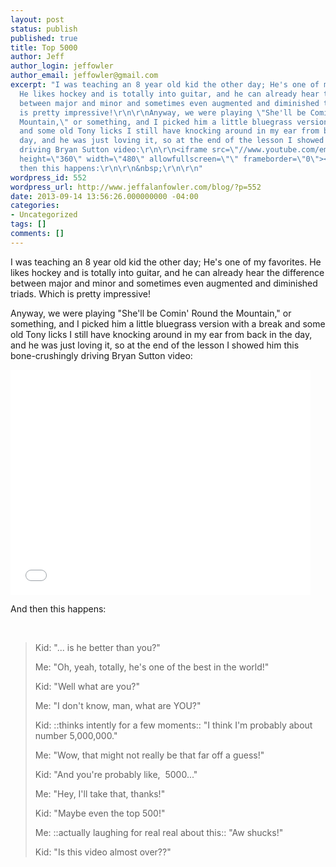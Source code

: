 ```yaml
---
layout: post
status: publish
published: true
title: Top 5000
author: Jeff
author_login: jeffowler
author_email: jeffowler@gmail.com
excerpt: "I was teaching an 8 year old kid the other day; He's one of my favorites.
  He likes hockey and is totally into guitar, and he can already hear the difference
  between major and minor and sometimes even augmented and diminished triads. Which
  is pretty impressive!\r\n\r\nAnyway, we were playing \"She'll be Comin' Round the
  Mountain,\" or something, and I picked him a little bluegrass version with a break
  and some old Tony licks I still have knocking around in my ear from back in the
  day, and he was just loving it, so at the end of the lesson I showed him this bone-crushingly
  driving Bryan Sutton video:\r\n\r\n<iframe src=\"//www.youtube.com/embed/UG9Az8fOkeg\"
  height=\"360\" width=\"480\" allowfullscreen=\"\" frameborder=\"0\"></iframe>\r\n\r\nAnd
  then this happens:\r\n\r\n&nbsp;\r\n\r\n"
wordpress_id: 552
wordpress_url: http://www.jeffalanfowler.com/blog/?p=552
date: 2013-09-14 13:56:26.000000000 -04:00
categories:
- Uncategorized
tags: []
comments: []
---
```

I was teaching an 8 year old kid the other day; He's one of my favorites. He likes hockey and is totally into guitar, and he can already hear the difference between major and minor and sometimes even augmented and diminished triads. Which is pretty impressive!

Anyway, we were playing "She'll be Comin' Round the Mountain," or something, and I picked him a little bluegrass version with a break and some old Tony licks I still have knocking around in my ear from back in the day, and he was just loving it, so at the end of the lesson I showed him this bone-crushingly driving Bryan Sutton video:

<iframe src="//www.youtube.com/embed/UG9Az8fOkeg" height="360" width="480" allowfullscreen="" frameborder="0"></iframe>

And then this happens:

&nbsp;

<a id="more"></a><a id="more-552"></a>
<blockquote>Kid: "... is he better than you?"

Me: "Oh, yeah, totally, he's one of the best in the world!"

Kid: "Well what are you?"

Me: "I don't know, man, what are YOU?"

Kid: ::thinks intently for a few moments:: "I think I'm probably about number 5,000,000."

Me: "Wow, that might not really be that far off a guess!"

Kid: "And you're probably like,  5000..."

Me: "Hey, I'll take that, thanks!"

Kid: "Maybe even the top 500!"

Me: ::actually laughing for real real about this:: "Aw shucks!"

Kid: "Is this video almost over??"</blockquote>
